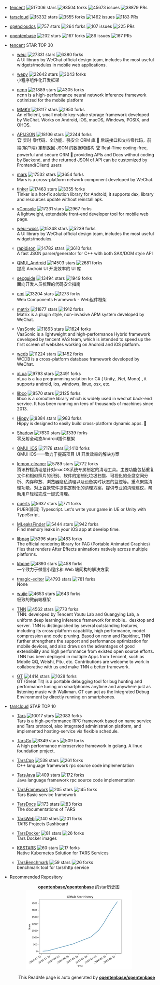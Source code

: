 
+ [tencent](https://github.com/tencent)
![517006 stars](https://img.shields.io/badge/Stars-517006-green)
![93504 forks](https://img.shields.io/badge/Forks-93504-green)
![45673 issues](https://img.shields.io/badge/Issues-45673-green)
![38879 PRs](https://img.shields.io/badge/PRs-38879-green)

+ [tarscloud](https://github.com/tarscloud)
![15332 stars](https://img.shields.io/badge/Stars-15332-green)
![3555 forks](https://img.shields.io/badge/Forks-3555-green)
![1462 issues](https://img.shields.io/badge/Issues-1462-green)
![1183 PRs](https://img.shields.io/badge/PRs-1183-green)

+ [opencloudos](https://github.com/opencloudos)
![757 stars](https://img.shields.io/badge/Stars-757-green)
![264 forks](https://img.shields.io/badge/Forks-264-green)
![107 issues](https://img.shields.io/badge/Issues-107-green)
![225 PRs](https://img.shields.io/badge/PRs-225-green)

+ [opentenbase](https://github.com/opentenbase)
![202 stars](https://img.shields.io/badge/Stars-202-green)
![167 forks](https://img.shields.io/badge/Forks-167-green)
![86 issues](https://img.shields.io/badge/Issues-86-green)
![167 PRs](https://img.shields.io/badge/PRs-167-green)



+ [tencent](https://github.com/tencent) STAR TOP 30
    
    + [weui](https://github.com/tencent/weui) 
    ![27331 stars](https://img.shields.io/badge/Stars-27331-green)
    ![6380 forks](https://img.shields.io/badge/Forks-6380-green)  
    A UI library by WeChat official design team, includes the most useful widgets/modules in mobile web applications.
    
    + [wepy](https://github.com/tencent/wepy) 
    ![22642 stars](https://img.shields.io/badge/Stars-22642-green)
    ![3043 forks](https://img.shields.io/badge/Forks-3043-green)  
    小程序组件化开发框架
    
    + [ncnn](https://github.com/tencent/ncnn) 
    ![21889 stars](https://img.shields.io/badge/Stars-21889-green)
    ![4305 forks](https://img.shields.io/badge/Forks-4305-green)  
    ncnn is a high-performance neural network inference framework optimized for the mobile platform
    
    + [MMKV](https://github.com/tencent/MMKV) 
    ![18117 stars](https://img.shields.io/badge/Stars-18117-green)
    ![1950 forks](https://img.shields.io/badge/Forks-1950-green)  
    An efficient, small mobile key-value storage framework developed by WeChat. Works on Android, iOS, macOS, Windows, POSIX, and OHOS.
    
    + [APIJSON](https://github.com/tencent/APIJSON) 
    ![18106 stars](https://img.shields.io/badge/Stars-18106-green)
    ![2244 forks](https://img.shields.io/badge/Forks-2244-green)  
    🏆 实时 零代码、全功能、强安全 ORM 库 🚀 后端接口和文档零代码，前端(客户端) 定制返回 JSON 的数据和结构 🏆 Real-Time coding-free, powerful and secure ORM 🚀  providing APIs and Docs without coding by Backend, and the returned JSON of API can be customized by Frontend(Client) users
    
    + [mars](https://github.com/tencent/mars) 
    ![17532 stars](https://img.shields.io/badge/Stars-17532-green)
    ![3654 forks](https://img.shields.io/badge/Forks-3654-green)  
    Mars is a cross-platform network component  developed by WeChat.
    
    + [tinker](https://github.com/tencent/tinker) 
    ![17463 stars](https://img.shields.io/badge/Stars-17463-green)
    ![3355 forks](https://img.shields.io/badge/Forks-3355-green)  
    Tinker is a hot-fix solution library for Android, it supports dex, library and resources update without reinstall apk.
    
    + [vConsole](https://github.com/tencent/vConsole) 
    ![17231 stars](https://img.shields.io/badge/Stars-17231-green)
    ![2967 forks](https://img.shields.io/badge/Forks-2967-green)  
    A lightweight, extendable front-end developer tool for mobile web page.
    
    + [weui-wxss](https://github.com/tencent/weui-wxss) 
    ![15248 stars](https://img.shields.io/badge/Stars-15248-green)
    ![5239 forks](https://img.shields.io/badge/Forks-5239-green)  
    A UI library by WeChat official design team, includes the most useful widgets/modules.
    
    + [rapidjson](https://github.com/tencent/rapidjson) 
    ![14782 stars](https://img.shields.io/badge/Stars-14782-green)
    ![3610 forks](https://img.shields.io/badge/Forks-3610-green)  
    A fast JSON parser/generator for C++ with both SAX/DOM style API
    
    + [QMUI_Android](https://github.com/tencent/QMUI_Android) 
    ![14503 stars](https://img.shields.io/badge/Stars-14503-green)
    ![2681 forks](https://img.shields.io/badge/Forks-2681-green)  
    提高 Android UI 开发效率的 UI 库
    
    + [secguide](https://github.com/tencent/secguide) 
    ![13494 stars](https://img.shields.io/badge/Stars-13494-green)
    ![1949 forks](https://img.shields.io/badge/Forks-1949-green)  
    面向开发人员梳理的代码安全指南
    
    + [omi](https://github.com/tencent/omi) 
    ![13204 stars](https://img.shields.io/badge/Stars-13204-green)
    ![1273 forks](https://img.shields.io/badge/Forks-1273-green)  
    Web Components Framework - Web组件框架
    
    + [matrix](https://github.com/tencent/matrix) 
    ![11877 stars](https://img.shields.io/badge/Stars-11877-green)
    ![1912 forks](https://img.shields.io/badge/Forks-1912-green)  
    Matrix is a plugin style, non-invasive APM system developed by WeChat.
    
    + [VasSonic](https://github.com/tencent/VasSonic) 
    ![11863 stars](https://img.shields.io/badge/Stars-11863-green)
    ![1624 forks](https://img.shields.io/badge/Forks-1624-green)  
    VasSonic is a lightweight and high-performance Hybrid framework developed by tencent VAS team, which is intended to speed up the first screen of websites working on Android and iOS platform. 
    
    + [wcdb](https://github.com/tencent/wcdb) 
    ![11224 stars](https://img.shields.io/badge/Stars-11224-green)
    ![1452 forks](https://img.shields.io/badge/Forks-1452-green)  
    WCDB is a cross-platform database framework developed by WeChat.
    
    + [xLua](https://github.com/tencent/xLua) 
    ![9793 stars](https://img.shields.io/badge/Stars-9793-green)
    ![2491 forks](https://img.shields.io/badge/Forks-2491-green)  
    xLua is a lua programming solution for  C# ( Unity, .Net, Mono) , it supports android, ios, windows, linux, osx, etc.
    
    + [libco](https://github.com/tencent/libco) 
    ![8570 stars](https://img.shields.io/badge/Stars-8570-green)
    ![2125 forks](https://img.shields.io/badge/Forks-2125-green)  
    libco is a coroutine library which is widely used in wechat  back-end service. It has been running on tens of thousands of machines since 2013.
    
    + [Hippy](https://github.com/tencent/Hippy) 
    ![8384 stars](https://img.shields.io/badge/Stars-8384-green)
    ![983 forks](https://img.shields.io/badge/Forks-983-green)  
    Hippy is designed to easily build cross-platform dynamic apps. 👏
    
    + [Shadow](https://github.com/tencent/Shadow) 
    ![7630 stars](https://img.shields.io/badge/Stars-7630-green)
    ![1339 forks](https://img.shields.io/badge/Forks-1339-green)  
    零反射全动态Android插件框架
    
    + [QMUI_iOS](https://github.com/tencent/QMUI_iOS) 
    ![7178 stars](https://img.shields.io/badge/Stars-7178-green)
    ![1410 forks](https://img.shields.io/badge/Forks-1410-green)  
    QMUI iOS——致力于提高项目 UI 开发效率的解决方案
    
    + [lemon-cleaner](https://github.com/tencent/lemon-cleaner) 
    ![5789 stars](https://img.shields.io/badge/Stars-5789-green)
    ![772 forks](https://img.shields.io/badge/Forks-772-green)  
    腾讯柠檬清理是针对macOS系统专属制定的清理工具。主要功能包括重复文件和相似照片的识别、软件的定制化垃圾扫描、可视化的全盘空间分析、内存释放、浏览器隐私清理以及设备实时状态的监控等。重点聚焦清理功能，对上百款软件提供定制化的清理方案，提供专业的清理建议，帮助用户轻松完成一键式清理。
    
    + [puerts](https://github.com/tencent/puerts) 
    ![5637 stars](https://img.shields.io/badge/Stars-5637-green)
    ![771 forks](https://img.shields.io/badge/Forks-771-green)  
    PUER(普洱) Typescript. Let's write your game in UE or Unity with TypeScript.
    
    + [MLeaksFinder](https://github.com/tencent/MLeaksFinder) 
    ![5444 stars](https://img.shields.io/badge/Stars-5444-green)
    ![942 forks](https://img.shields.io/badge/Forks-942-green)  
    Find memory leaks in your iOS app at develop time.
    
    + [libpag](https://github.com/tencent/libpag) 
    ![5396 stars](https://img.shields.io/badge/Stars-5396-green)
    ![483 forks](https://img.shields.io/badge/Forks-483-green)  
    The official rendering library for PAG (Portable Animated Graphics) files that renders After Effects animations natively across multiple platforms.
    
    + [kbone](https://github.com/tencent/kbone) 
    ![4890 stars](https://img.shields.io/badge/Stars-4890-green)
    ![458 forks](https://img.shields.io/badge/Forks-458-green)  
    一个致力于微信小程序和 Web 端同构的解决方案
    
    + [tmagic-editor](https://github.com/tencent/tmagic-editor) 
    ![4793 stars](https://img.shields.io/badge/Stars-4793-green)
    ![781 forks](https://img.shields.io/badge/Forks-781-green)  
    None
    
    + [wujie](https://github.com/tencent/wujie) 
    ![4653 stars](https://img.shields.io/badge/Stars-4653-green)
    ![643 forks](https://img.shields.io/badge/Forks-643-green)  
    极致的微前端框架
    
    + [TNN](https://github.com/tencent/TNN) 
    ![4562 stars](https://img.shields.io/badge/Stars-4562-green)
    ![773 forks](https://img.shields.io/badge/Forks-773-green)  
    TNN: developed by Tencent Youtu Lab and Guangying Lab, a uniform deep learning inference framework for mobile、desktop and server. TNN is distinguished by several outstanding features, including its cross-platform capability, high performance, model compression and code pruning. Based on ncnn and Rapidnet, TNN further strengthens the support and performance optimization for mobile devices, and also draws on the advantages of good extensibility and high performance from existed open source efforts. TNN has been deployed in multiple Apps from Tencent, such as Mobile QQ, Weishi, Pitu, etc. Contributions are welcome to work in collaborative with us and make TNN a better framework. 
    
    + [GT](https://github.com/tencent/GT) 
    ![4414 stars](https://img.shields.io/badge/Stars-4414-green)
    ![1028 forks](https://img.shields.io/badge/Forks-1028-green)  
    GT (Great Tit) is a portable debugging tool for bug hunting and performance tuning on smartphones anytime and anywhere just as listening music with Walkman. GT can act as the Integrated Debug Environment by directly running on smartphones.
    

+ [tarscloud](https://github.com/tarscloud) STAR TOP 10
    
    + [Tars](https://github.com/tarscloud/Tars) 
    ![10017 stars](https://img.shields.io/badge/Stars-10017-green)
    ![2083 forks](https://img.shields.io/badge/Forks-2083-green)  
    Tars is a high-performance RPC framework based on name service and Tars protocol, also integrated administration platform, and implemented hosting-service via flexible schedule.
    
    + [TarsGo](https://github.com/tarscloud/TarsGo) 
    ![3349 stars](https://img.shields.io/badge/Stars-3349-green)
    ![509 forks](https://img.shields.io/badge/Forks-509-green)  
    A  high performance microservice  framework  in golang. A linux foundation project.
    
    + [TarsCpp](https://github.com/tarscloud/TarsCpp) 
    ![538 stars](https://img.shields.io/badge/Stars-538-green)
    ![261 forks](https://img.shields.io/badge/Forks-261-green)  
    C++ language framework rpc source code implementation
    
    + [TarsJava](https://github.com/tarscloud/TarsJava) 
    ![409 stars](https://img.shields.io/badge/Stars-409-green)
    ![172 forks](https://img.shields.io/badge/Forks-172-green)  
    Java language framework rpc source code implementation
    
    + [TarsFramework](https://github.com/tarscloud/TarsFramework) 
    ![205 stars](https://img.shields.io/badge/Stars-205-green)
    ![145 forks](https://img.shields.io/badge/Forks-145-green)  
    Tars Basic service framework
    
    + [TarsDocs](https://github.com/tarscloud/TarsDocs) 
    ![173 stars](https://img.shields.io/badge/Stars-173-green)
    ![83 forks](https://img.shields.io/badge/Forks-83-green)  
    The documentations of TARS
    
    + [TarsWeb](https://github.com/tarscloud/TarsWeb) 
    ![140 stars](https://img.shields.io/badge/Stars-140-green)
    ![101 forks](https://img.shields.io/badge/Forks-101-green)  
    TARS Projects Dashboard
    
    + [TarsDocker](https://github.com/tarscloud/TarsDocker) 
    ![81 stars](https://img.shields.io/badge/Stars-81-green)
    ![26 forks](https://img.shields.io/badge/Forks-26-green)  
    Tars Docker  images
    
    + [K8STARS](https://github.com/tarscloud/K8STARS) 
    ![60 stars](https://img.shields.io/badge/Stars-60-green)
    ![17 forks](https://img.shields.io/badge/Forks-17-green)  
    Native Kubernetes  Solution for TARS Services
    
    + [TarsBenchmark](https://github.com/tarscloud/TarsBenchmark) 
    ![59 stars](https://img.shields.io/badge/Stars-59-green)
    ![26 forks](https://img.shields.io/badge/Forks-26-green)  
    benchmark tool for tars/http service
    


+ Recommended Repository  
<p align="center">
      <strong>
        <a href="https://github.com/opentenbase/opentenbase" target="_blank">opentenbase/opentenbase</a>
      </strong>  的star历史图
  <br>
  <img src="https://raw.githubusercontent.com/ButterAndButterfly/GithubTools/master/data/stars_history.jpg" width="350px"></img>    
</p>

<p align="right">
      This ReadMe page is auto generated by 
      <strong>
        <a href="https://github.com/opentenbase/opentenbase" target="_blank">opentenbase/opentenbase</a><br>
      </strong>   
</p>